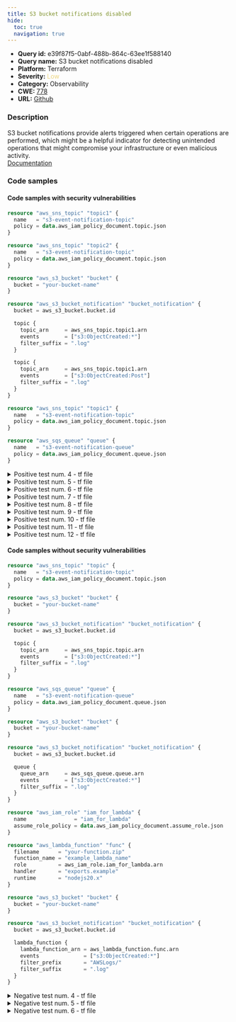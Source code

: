```yaml
---
title: S3 bucket notifications disabled
hide:
  toc: true
  navigation: true
---
```


<style>
  .highlight .hll {
    background-color: #ff171742;
  }
  .md-content {
    max-width: 1100px;
    margin: 0 auto;
  }
</style>

-   **Query id:** e39f87f5-0abf-488b-864c-63ee1f588140
-   **Query name:** S3 bucket notifications disabled
-   **Platform:** Terraform
-   **Severity:** <span style="color:#edd57e">Low</span>
-   **Category:** Observability
-   **CWE:** <a href="https://cwe.mitre.org/data/definitions/778.html" onclick="newWindowOpenerSafe(event, 'https://cwe.mitre.org/data/definitions/778.html')">778</a>
-   **URL:** [Github](https://github.com/Checkmarx/kics/tree/master/assets/queries/terraform/aws/s3_bucket_notifications_disabled)

### Description
S3 bucket notifications provide alerts triggered when certain operations are performed, which might be a helpful indicator for detecting unintended operations that might compromise your infrastructure or even malicious activity.<br>
[Documentation](https://registry.terraform.io/providers/hashicorp/aws/latest/docs/resources/s3_bucket_notification)

### Code samples
#### Code samples with security vulnerabilities
```tf title="Positive test num. 1 - tf file" hl_lines="6"
resource "aws_sns_topic" "topic1" {
  name   = "s3-event-notification-topic"
  policy = data.aws_iam_policy_document.topic.json
}

resource "aws_sns_topic" "topic2" {
  name   = "s3-event-notification-topic"
  policy = data.aws_iam_policy_document.topic.json
}

resource "aws_s3_bucket" "bucket" {
  bucket = "your-bucket-name"
}

resource "aws_s3_bucket_notification" "bucket_notification" {
  bucket = aws_s3_bucket.bucket.id

  topic {
    topic_arn     = aws_sns_topic.topic1.arn
    events        = ["s3:ObjectCreated:*"]
    filter_suffix = ".log"
  }

  topic {
    topic_arn     = aws_sns_topic.topic1.arn
    events        = ["s3:ObjectCreated:Post"]
    filter_suffix = ".log"
  }
}
```
```tf title="Positive test num. 2 - tf file" hl_lines="1"
resource "aws_sns_topic" "topic1" {
  name   = "s3-event-notification-topic"
  policy = data.aws_iam_policy_document.topic.json
}
```
```tf title="Positive test num. 3 - tf file" hl_lines="1"
resource "aws_sqs_queue" "queue" {
  name   = "s3-event-notification-queue"
  policy = data.aws_iam_policy_document.queue.json
}
```
<details><summary>Positive test num. 4 - tf file</summary>

```tf hl_lines="1"
resource "aws_lambda_function" "func" {
  filename      = "your-function.zip"
  function_name = "example_lambda_name"
  role          = aws_iam_role.iam_for_lambda.arn
  handler       = "exports.example"
  runtime       = "nodejs20.x"
}
```
</details>
<details><summary>Positive test num. 5 - tf file</summary>

```tf hl_lines="6"
resource "aws_sqs_queue" "queue1" {
  name   = "s3-event-notification-queue"
  policy = data.aws_iam_policy_document.queue.json
}

resource "aws_sqs_queue" "queue2" {
  name   = "s3-event-notification-queue"
  policy = data.aws_iam_policy_document.queue.json
}

resource "aws_s3_bucket" "bucket" {
  bucket = "your-bucket-name"
}

resource "aws_s3_bucket_notification" "bucket_notification" {
  bucket = aws_s3_bucket.bucket.id

  queue {
    queue_arn     = aws_sqs_queue.queue1.arn
    events        = ["s3:ObjectCreated:Post"]
    filter_prefix = "images/"
  }

  queue {
    queue_arn     = aws_sqs_queue.queue1.arn
    events        = ["s3:ObjectCreated:*"]
    filter_prefix = "videos/"
  }
}
```
</details>
<details><summary>Positive test num. 6 - tf file</summary>

```tf hl_lines="14"
resource "aws_iam_role" "iam_for_lambda" {
  name               = "iam_for_lambda"
  assume_role_policy = data.aws_iam_policy_document.assume_role.json
}

resource "aws_lambda_function" "func1" {
  filename      = "your-function1.zip"
  function_name = "example_lambda_name"
  role          = aws_iam_role.iam_for_lambda.arn
  handler       = "exports.example"
  runtime       = "nodejs20.x"
}

resource "aws_lambda_function" "func2" {
  filename      = "your-function2.zip"
  function_name = "example_lambda_name"
  role          = aws_iam_role.iam_for_lambda.arn
  handler       = "exports.example"
  runtime       = "nodejs20.x"
}

resource "aws_s3_bucket" "bucket" {
  bucket = "your-bucket-name"
}

resource "aws_s3_bucket_notification" "bucket_notification" {
  bucket = aws_s3_bucket.bucket.id

  lambda_function {
    lambda_function_arn = aws_lambda_function.func1.arn
    events              = ["s3:ObjectCreated:*"]
    filter_prefix       = "AWSLogs/"
    filter_suffix       = ".log"
   }
 
  lambda_function {
    lambda_function_arn = aws_lambda_function.func1.arn
    events              = ["s3:ObjectCreated:Post"]
    filter_prefix       = "OtherLogs/"
    filter_suffix       = ".json"
   }
}
```
</details>
<details><summary>Positive test num. 7 - tf file</summary>

```tf hl_lines="1"
resource "aws_sns_topic" "topic" {
  name   = "s3-event-notification-topic"
  policy = data.aws_iam_policy_document.topic.json
}

resource "aws_s3_bucket" "bucket" {
  bucket = "your-bucket-name"
}

resource "aws_s3_bucket_notification" "bucket_notification" {
  bucket = aws_s3_bucket.bucket.id

  topic {
    topic_arn     = aws_sns_topic.different_topic.arn
    events        = ["s3:ObjectCreated:*"]
    filter_suffix = ".log"
  }
}
```
</details>
<details><summary>Positive test num. 8 - tf file</summary>

```tf hl_lines="1"
resource "aws_sqs_queue" "queue" {
  name   = "s3-event-notification-queue"
  policy = data.aws_iam_policy_document.queue.json
}

resource "aws_s3_bucket" "bucket" {
  bucket = "your-bucket-name"
}

resource "aws_s3_bucket_notification" "bucket_notification" {
  bucket = aws_s3_bucket.bucket.id

  queue {
    queue_arn     = aws_sqs_queue.different_queue.arn
    events        = ["s3:ObjectCreated:*"]
    filter_suffix = ".log"
  }
}
```
</details>
<details><summary>Positive test num. 9 - tf file</summary>

```tf hl_lines="6"
resource "aws_iam_role" "iam_for_lambda" {
  name               = "iam_for_lambda"
  assume_role_policy = data.aws_iam_policy_document.assume_role.json
}

resource "aws_lambda_function" "func" {
  filename      = "your-function.zip"
  function_name = "example_lambda_name"
  role          = aws_iam_role.iam_for_lambda.arn
  handler       = "exports.example"
  runtime       = "nodejs20.x"
}

resource "aws_s3_bucket" "bucket" {
  bucket = "your-bucket-name"
}

resource "aws_s3_bucket_notification" "bucket_notification" {
  bucket = aws_s3_bucket.bucket.id

  lambda_function {
    lambda_function_arn = aws_lambda_function.different_function.arn
    events              = ["s3:ObjectCreated:*"]
    filter_prefix       = "AWSLogs/"
    filter_suffix       = ".log"
  }
}
```
</details>
<details><summary>Positive test num. 10 - tf file</summary>

```tf hl_lines="1"
resource "aws_sns_topic" "topic" {
  name   = "s3-event-notification-topic"
  policy = data.aws_iam_policy_document.topic.json
}

resource "aws_s3_bucket" "bucket" {
  bucket = "your-bucket-name"
}

resource "aws_s3_bucket_notification" "bucket_notification" {
  bucket = aws_s3_bucket.bucket.id
}
```
</details>
<details><summary>Positive test num. 11 - tf file</summary>

```tf hl_lines="1"
resource "aws_sqs_queue" "queue" {
  name   = "s3-event-notification-queue"
  policy = data.aws_iam_policy_document.queue.json
}

resource "aws_s3_bucket" "bucket" {
  bucket = "your-bucket-name"
}

resource "aws_s3_bucket_notification" "bucket_notification" {
  bucket = aws_s3_bucket.bucket.id
}
```
</details>
<details><summary>Positive test num. 12 - tf file</summary>

```tf hl_lines="6"
resource "aws_iam_role" "iam_for_lambda" {
  name               = "iam_for_lambda"
  assume_role_policy = data.aws_iam_policy_document.assume_role.json
}

resource "aws_lambda_function" "func" {
  filename      = "your-function.zip"
  function_name = "example_lambda_name"
  role          = aws_iam_role.iam_for_lambda.arn
  handler       = "exports.example"
  runtime       = "nodejs20.x"
}

resource "aws_s3_bucket" "bucket" {
  bucket = "your-bucket-name"
}

resource "aws_s3_bucket_notification" "bucket_notification" {
  bucket = aws_s3_bucket.bucket.id
}
```
</details>


#### Code samples without security vulnerabilities
```tf title="Negative test num. 1 - tf file"
resource "aws_sns_topic" "topic" {
  name   = "s3-event-notification-topic"
  policy = data.aws_iam_policy_document.topic.json
}

resource "aws_s3_bucket" "bucket" {
  bucket = "your-bucket-name"
}

resource "aws_s3_bucket_notification" "bucket_notification" {
  bucket = aws_s3_bucket.bucket.id

  topic {
    topic_arn     = aws_sns_topic.topic.arn
    events        = ["s3:ObjectCreated:*"]
    filter_suffix = ".log"
  }
}
```
```tf title="Negative test num. 2 - tf file"
resource "aws_sqs_queue" "queue" {
  name   = "s3-event-notification-queue"
  policy = data.aws_iam_policy_document.queue.json
}

resource "aws_s3_bucket" "bucket" {
  bucket = "your-bucket-name"
}

resource "aws_s3_bucket_notification" "bucket_notification" {
  bucket = aws_s3_bucket.bucket.id

  queue {
    queue_arn     = aws_sqs_queue.queue.arn
    events        = ["s3:ObjectCreated:*"]
    filter_suffix = ".log"
  }
}
```
```tf title="Negative test num. 3 - tf file"
resource "aws_iam_role" "iam_for_lambda" {
  name               = "iam_for_lambda"
  assume_role_policy = data.aws_iam_policy_document.assume_role.json
}

resource "aws_lambda_function" "func" {
  filename      = "your-function.zip"
  function_name = "example_lambda_name"
  role          = aws_iam_role.iam_for_lambda.arn
  handler       = "exports.example"
  runtime       = "nodejs20.x"
}

resource "aws_s3_bucket" "bucket" {
  bucket = "your-bucket-name"
}

resource "aws_s3_bucket_notification" "bucket_notification" {
  bucket = aws_s3_bucket.bucket.id

  lambda_function {
    lambda_function_arn = aws_lambda_function.func.arn
    events              = ["s3:ObjectCreated:*"]
    filter_prefix       = "AWSLogs/"
    filter_suffix       = ".log"
  }
}
```
<details><summary>Negative test num. 4 - tf file</summary>

```tf
resource "aws_sns_topic" "topic1" {
  name   = "s3-event-notification-topic"
  policy = data.aws_iam_policy_document.topic.json
}

resource "aws_sns_topic" "topic2" {
  name   = "s3-event-notification-topic"
  policy = data.aws_iam_policy_document.topic.json
}

resource "aws_s3_bucket" "bucket" {
  bucket = "your-bucket-name"
}

resource "aws_s3_bucket_notification" "bucket_notification" {
  bucket = aws_s3_bucket.bucket.id

  topic {
    topic_arn     = aws_sns_topic.topic1.arn
    events        = ["s3:ObjectCreated:*"]
    filter_suffix = ".log"
  }

  topic {
    topic_arn     = aws_sns_topic.topic2.arn
    events        = ["s3:ObjectCreated:Post"]
    filter_suffix = ".log"
  }
}
```
</details>
<details><summary>Negative test num. 5 - tf file</summary>

```tf
resource "aws_sqs_queue" "queue1" {
  name   = "s3-event-notification-queue"
  policy = data.aws_iam_policy_document.queue.json
}

resource "aws_sqs_queue" "queue2" {
  name   = "s3-event-notification-queue"
  policy = data.aws_iam_policy_document.queue.json
}

resource "aws_s3_bucket" "bucket" {
  bucket = "your-bucket-name"
}

resource "aws_s3_bucket_notification" "bucket_notification" {
  bucket = aws_s3_bucket.bucket.id

  queue {
    queue_arn     = aws_sqs_queue.queue1.arn
    events        = ["s3:ObjectCreated:Post"]
    filter_prefix = "images/"
  }

  queue {
    queue_arn     = aws_sqs_queue.queue2.arn
    events        = ["s3:ObjectCreated:*"]
    filter_prefix = "videos/"
  }
}
```
</details>
<details><summary>Negative test num. 6 - tf file</summary>

```tf
resource "aws_iam_role" "iam_for_lambda" {
  name               = "iam_for_lambda"
  assume_role_policy = data.aws_iam_policy_document.assume_role.json
}

resource "aws_lambda_function" "func1" {
  filename      = "your-function1.zip"
  function_name = "example_lambda_name"
  role          = aws_iam_role.iam_for_lambda.arn
  handler       = "exports.example"
  runtime       = "nodejs20.x"
}

resource "aws_lambda_function" "func2" {
  filename      = "your-function2.zip"
  function_name = "example_lambda_name"
  role          = aws_iam_role.iam_for_lambda.arn
  handler       = "exports.example"
  runtime       = "nodejs20.x"
}

resource "aws_s3_bucket" "bucket" {
  bucket = "your-bucket-name"
}

resource "aws_s3_bucket_notification" "bucket_notification" {
  bucket = aws_s3_bucket.bucket.id

  lambda_function {
    lambda_function_arn = aws_lambda_function.func1.arn
    events              = ["s3:ObjectCreated:*"]
    filter_prefix       = "AWSLogs/"
    filter_suffix       = ".log"
   }
 
  lambda_function {
    lambda_function_arn = aws_lambda_function.func2.arn
    events              = ["s3:ObjectCreated:Post"]
    filter_prefix       = "OtherLogs/"
    filter_suffix       = ".json"
   }
}
```
</details>

